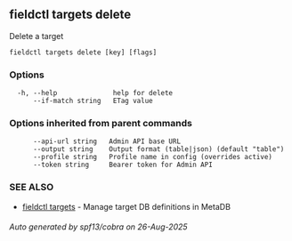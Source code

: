 ## fieldctl targets delete

Delete a target

```
fieldctl targets delete [key] [flags]
```

### Options

```
  -h, --help              help for delete
      --if-match string   ETag value
```

### Options inherited from parent commands

```
      --api-url string   Admin API base URL
      --output string    Output format (table|json) (default "table")
      --profile string   Profile name in config (overrides active)
      --token string     Bearer token for Admin API
```

### SEE ALSO

* [fieldctl targets](fieldctl_targets.md)	 - Manage target DB definitions in MetaDB

###### Auto generated by spf13/cobra on 26-Aug-2025
